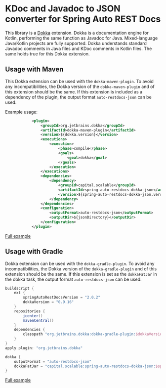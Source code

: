# KDoc and Javadoc to JSON converter for Spring Auto REST Docs

This library is a [Dokka](https://github.com/Kotlin/dokka) extension.
Dokka is a documentation engine for Kotlin, performing the same function as Javadoc for Java.
Mixed-language Java/Kotlin projects are fully supported.
Dokka understands standard Javadoc comments in Java files and KDoc comments in Kotlin files.
The same holds true for this Dokka extension.

## Usage with Maven

This Dokka extension can be used with the `dokka-maven-plugin`.
To avoid any incompatibilities, the Dokka version of the `dokka-maven-plugin` and of this extension should be the same.
If this extension is included as a dependency of the plugin, the output format `auto-restdocs-json` can be used.

Example usage:
```xml
            <plugin>
                <groupId>org.jetbrains.dokka</groupId>
                <artifactId>dokka-maven-plugin</artifactId>
                <version>${dokka.version}</version>
                <executions>
                    <execution>
                        <phase>compile</phase>
                        <goals>
                            <goal>dokka</goal>
                        </goals>
                    </execution>
                </executions>
                <dependencies>
                    <dependency>
                        <groupId>capital.scalable</groupId>
                        <artifactId>spring-auto-restdocs-dokka-json</artifactId>
                        <version>${spring-auto-restdocs-dokka-json.version}</version>
                    </dependency>
                </dependencies>
                <configuration>
                    <outputFormat>auto-restdocs-json</outputFormat>
                    <outputDir>${jsonDirectory}</outputDir>
                </configuration>
            </plugin>
```
[Full example](https://github.com/ScaCap/spring-auto-restdocs/blob/master/samples/kotlin-webmvc/pom.xml)

## Usage with Gradle

Dokka extension can be used with the `dokka-gradle-plugin`.
To avoid any incompatibilities, the Dokka version of the `dokka-gradle-plugin` and of this extension should be the same.
If this extension is set as the `dokkaFatJar` in the dokka task, the output format `auto-restdocs-json` can be used.

```groovy
buildscript {
    ext {
        springAutoRestDocsVersion = "2.0.2"
        dokkaVersion = "0.9.16"
    }
    repositories {
        jcenter()
        mavenCentral()
    }
    dependencies {
        classpath "org.jetbrains.dokka:dokka-gradle-plugin:$dokkaVersion"
    }
}
apply plugin: "org.jetbrains.dokka"

dokka {
    outputFormat = "auto-restdocs-json"
    dokkaFatJar = "capital.scalable:spring-auto-restdocs-dokka-json:$springAutoRestDocsVersion"
}
```
[Full example](https://github.com/ScaCap/spring-auto-restdocs/blob/master/samples/kotlin-webmvc/build.gradle)


